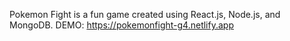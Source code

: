 Pokemon Fight is a fun game created using React.js, Node.js, and MongoDB.
DEMO: https://pokemonfight-g4.netlify.app
